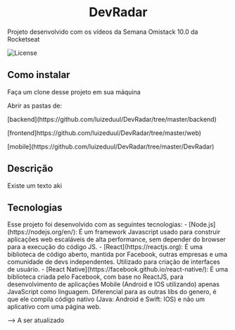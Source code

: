 <h1 align="center">DevRadar</h1>
Projeto desenvolvido com os vídeos da Semana Omistack 10.0 da Rocketseat

<p align="center>
 <img alt="Repository size" src="https://img.shields.io/github/repo-size/luizeduul/DevRadar">
 <img alt="License" src="https://img.shields.io/badge/license-MIT-brightgreen">
</p>
      
<h2>Como instalar</h2>
<p>Faça um clone desse projeto em sua máquina</p>
   Abrir as pastas de: 
   <p>[backend](https://github.com/luizeduul/DevRadar/tree/master/backend)</p>
   <p>[frontend]https://github.com/luizeduul/DevRadar/tree/master/web)</p>
   <p>[mobile](https://github.com/luizeduul/DevRadar/tree/master/DevRadar)</p>
<h2>Descrição</h2>
  <p>Existe um texto aki</p>
<h2>Tecnologias</h2>
 Esse projeto foi desenvolvido com as seguintes tecnologias:
  - [Node.js](https://nodejs.org/en/): É um framework Javascript usado para construir aplicações web escaláveis de alta performance, sem depender do browser para a execução do código JS.
  - [React](https://reactjs.org): É uma biblioteca de código aberto, mantida por Facebook, outras empresas e uma comunidade de devs independentes. Utilizado para criação de interfaces de usuário.
  - [React Native](https://facebook.github.io/react-native/): É uma biblioteca criada pelo Facebook, com base no ReactJS, para desenvolvimento de aplicações Mobile (Android e IOS utilizando) apenas JavaScript como linguagem. Diferencial para as outras libs do genero, é que ele compila código nativo (Java: Android e Swift: IOS) e não um aplicativo com uma página web.

--> A ser atualizado
